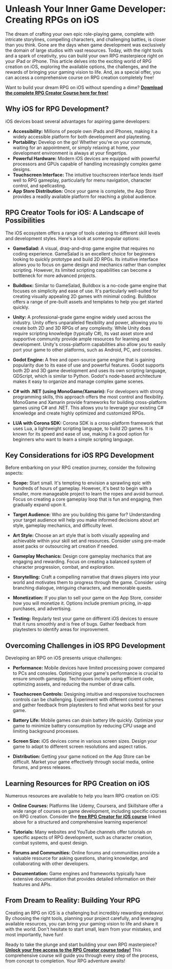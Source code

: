 # Unleash Your Inner Game Developer: Creating RPGs on iOS

The dream of crafting your own epic role-playing game, complete with intricate storylines, compelling characters, and challenging battles, is closer than you think. Gone are the days when game development was exclusively the domain of large studios with vast resources. Today, with the right tools and a spark of creativity, you can build your own RPG masterpiece right on your iPad or iPhone. This article delves into the exciting world of RPG creation on iOS, exploring the available options, the challenges, and the rewards of bringing your gaming vision to life. And, as a special offer, you can access a comprehensive course on RPG creation completely free!

Want to build your dream RPG on iOS without spending a dime? **[Download the complete RPG Creator Course here for free!](https://udemywork.com/rpg-creator-for-ios)**

## Why iOS for RPG Development?

iOS devices boast several advantages for aspiring game developers:

*   **Accessibility:** Millions of people own iPads and iPhones, making it a widely accessible platform for both development and playtesting.
*   **Portability:** Develop on the go! Whether you're on your commute, waiting for an appointment, or simply relaxing at home, your development environment is always at your fingertips.
*   **Powerful Hardware:** Modern iOS devices are equipped with powerful processors and GPUs capable of handling increasingly complex game designs.
*   **Touchscreen Interface:** The intuitive touchscreen interface lends itself well to RPG gameplay, particularly for menu navigation, character control, and spellcasting.
*   **App Store Distribution:** Once your game is complete, the App Store provides a readily available platform for reaching a global audience.

## RPG Creator Tools for iOS: A Landscape of Possibilities

The iOS ecosystem offers a range of tools catering to different skill levels and development styles. Here's a look at some popular options:

*   **GameSalad:** A visual, drag-and-drop game engine that requires no coding experience. GameSalad is an excellent choice for beginners looking to quickly prototype and build 2D RPGs. Its intuitive interface allows you to focus on game design and mechanics rather than complex scripting. However, its limited scripting capabilities can become a bottleneck for more advanced projects.

*   **Buildbox:** Similar to GameSalad, Buildbox is a no-code game engine that focuses on simplicity and ease of use. It's particularly well-suited for creating visually appealing 2D games with minimal coding. Buildbox offers a range of pre-built assets and templates to help you get started quickly.

*   **Unity:** A professional-grade game engine widely used across the industry. Unity offers unparalleled flexibility and power, allowing you to create both 2D and 3D RPGs of any complexity. While Unity does require scripting knowledge (typically C#), its vast asset store and supportive community provide ample resources for learning and development. Unity's cross-platform capabilities also allow you to easily port your game to other platforms, such as Android, PC, and consoles.

*   **Godot Engine:** A free and open-source game engine that is gaining popularity due to its ease of use and powerful features. Godot supports both 2D and 3D game development and uses its own scripting language, GDScript, which is similar to Python. Godot's node-based architecture makes it easy to organize and manage complex game scenes.

*   **C# with .NET (using MonoGame/Xamarin):** For developers with strong programming skills, this approach offers the most control and flexibility. MonoGame and Xamarin provide frameworks for building cross-platform games using C# and .NET. This allows you to leverage your existing C# knowledge and create highly optimized and customized RPGs.

*   **LUA with Corona SDK:** Corona SDK is a cross-platform framework that uses Lua, a lightweight scripting language, to build 2D games. It is known for its speed and ease of use, making it a good option for beginners who want to learn a simple scripting language.

## Key Considerations for iOS RPG Development

Before embarking on your RPG creation journey, consider the following aspects:

*   **Scope:** Start small. It's tempting to envision a sprawling epic with hundreds of hours of gameplay. However, it's best to begin with a smaller, more manageable project to learn the ropes and avoid burnout. Focus on creating a core gameplay loop that is fun and engaging, then gradually expand upon it.

*   **Target Audience:** Who are you building this game for? Understanding your target audience will help you make informed decisions about art style, gameplay mechanics, and difficulty level.

*   **Art Style:** Choose an art style that is both visually appealing and achievable within your skill set and resources. Consider using pre-made asset packs or outsourcing art creation if needed.

*   **Gameplay Mechanics:** Design core gameplay mechanics that are engaging and rewarding. Focus on creating a balanced system of character progression, combat, and exploration.

*   **Storytelling:** Craft a compelling narrative that draws players into your world and motivates them to progress through the game. Consider using branching dialogue, intriguing characters, and memorable quests.

*   **Monetization:** If you plan to sell your game on the App Store, consider how you will monetize it. Options include premium pricing, in-app purchases, and advertising.

*   **Testing:** Regularly test your game on different iOS devices to ensure that it runs smoothly and is free of bugs. Gather feedback from playtesters to identify areas for improvement.

## Overcoming Challenges in iOS RPG Development

Developing an RPG on iOS presents unique challenges:

*   **Performance:** Mobile devices have limited processing power compared to PCs and consoles. Optimizing your game's performance is crucial to ensure smooth gameplay. Techniques include using efficient code, optimizing assets, and reducing the number of draw calls.

*   **Touchscreen Controls:** Designing intuitive and responsive touchscreen controls can be challenging. Experiment with different control schemes and gather feedback from playtesters to find what works best for your game.

*   **Battery Life:** Mobile games can drain battery life quickly. Optimize your game to minimize battery consumption by reducing CPU usage and limiting background processes.

*   **Screen Size:** iOS devices come in various screen sizes. Design your game to adapt to different screen resolutions and aspect ratios.

*   **Distribution:** Getting your game noticed on the App Store can be difficult. Market your game effectively through social media, online forums, and press releases.

## Learning Resources for RPG Creation on iOS

Numerous resources are available to help you learn RPG creation on iOS:

*   **Online Courses:** Platforms like Udemy, Coursera, and Skillshare offer a wide range of courses on game development, including specific courses on RPG creation. Consider the **[free RPG Creator for iOS course](https://udemywork.com/rpg-creator-for-ios)** linked above for a structured and comprehensive learning experience!

*   **Tutorials:** Many websites and YouTube channels offer tutorials on specific aspects of RPG development, such as character creation, combat systems, and quest design.

*   **Forums and Communities:** Online forums and communities provide a valuable resource for asking questions, sharing knowledge, and collaborating with other developers.

*   **Documentation:** Game engines and frameworks typically have extensive documentation that provides detailed information on their features and APIs.

## From Dream to Reality: Building Your RPG

Creating an RPG on iOS is a challenging but incredibly rewarding endeavor. By choosing the right tools, planning your project carefully, and leveraging available resources, you can bring your gaming vision to life and share it with the world. Don't hesitate to start small, learn from your mistakes, and most importantly, have fun!

Ready to take the plunge and start building your own RPG masterpiece? **[Unlock your free access to the RPG Creator course today!](https://udemywork.com/rpg-creator-for-ios)** This comprehensive course will guide you through every step of the process, from concept to completion. Your RPG adventure awaits!
